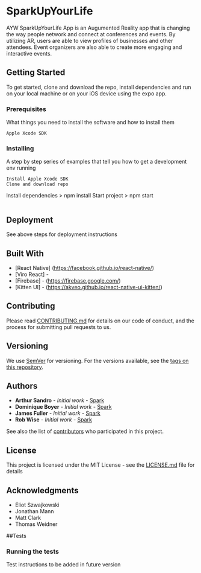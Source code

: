 # SparkUpYourLife

AYW SparkUpYourLife App is an Augumented Reality app that is changing the way people network and connect at conferences and events. By utilizing AR, users are able to view profiles of businesses and other attendees. Event organizers are also able to create more engaging and interactive events.

## Getting Started

To get started, clone and download the repo, install dependencies and run on your local machine or on your iOS device using the expo app.

### Prerequisites

What things you need to install the software and how to install them

```
Apple Xcode SDK
```

### Installing

A step by step series of examples that tell you how to get a development env running


```
Install Apple Xcode SDK
Clone and download repo

```
Install dependencies > npm install
Start project > npm start
```

```

## Deployment

See above steps for deployment instructions

## Built With

- [React Native] (https://facebook.github.io/react-native/)
- [Viro React] -
- [Firebase] - (https://firebase.google.com/)
- [Kitten UI] - (https://akveo.github.io/react-native-ui-kitten/)

## Contributing

Please read [CONTRIBUTING.md](https://gist.github.com/PurpleBooth/b24679402957c63ec426) for details on our code of conduct, and the process for submitting pull requests to us.

## Versioning

We use [SemVer](http://semver.org/) for versioning. For the versions available, see the [tags on this repository](https://github.com/your/project/tags).

## Authors

- **Arthur Sandro** - _Initial work_ - [Spark](https://github.com/Spark)
- **Dominique Boyer** - _Initial work_ - [Spark](https://github.com/Spark)
- **James Fuller** - _Initial work_ - [Spark](https://github.com/Spark)
- **Rob Wise** - _Initial work_ - [Spark](https://github.com/Spark)

See also the list of [contributors](https://github.com/your/project/contributors) who participated in this project.

## License

This project is licensed under the MIT License - see the [LICENSE.md](LICENSE.md) file for details

## Acknowledgments

- Eliot Szwajkowski
- Jonathan Mann
- Matt Clark
- Thomas Weidner


##Tests

### Running the tests

Test instructions to be added in future version
